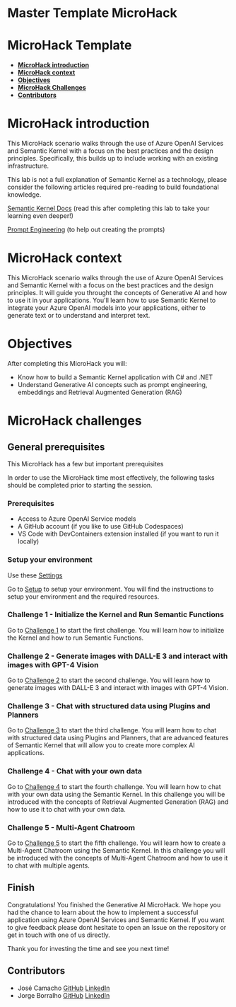 # **Master Template MicroHack**
# **MicroHack Template**

- [**MicroHack introduction**](#MicroHack-introduction)
- [**MicroHack context**](#microhack-context)
- [**Objectives**](#objectives)
- [**MicroHack Challenges**](#microhack-challenges)
- [**Contributors**](#contributors)
# MicroHack introduction

This MicroHack scenario walks through the use of Azure OpenAI Services and Semantic Kernel with a focus on the best practices and the design principles. Specifically, this builds up to include working with an existing infrastructure.

This lab is not a full explanation of Semantic Kernel as a technology, please consider the following articles required pre-reading to build foundational knowledge.

[Semantic Kernel Docs](https://learn.microsoft.com/en-us/semantic-kernel/) (read this after completing this lab to take your learning even deeper!)

[Prompt Engineering](https://learn.microsoft.com/en-us/semantic-kernel/prompts/) (to help out creating the prompts)

# MicroHack context
This MicroHack scenario walks through the use of Azure OpenAI Services and Semantic Kernel with a focus on the best practices and the design principles. It will guide you throught the concepts of Generative AI and how to use it in your applications. You'll learn how to use Semantic Kernel to integrate your Azure OpenAI models into your applications, either to generate text or to understand and interpret text.

# Objectives

After completing this MicroHack you will:

- Know how to build a Semantic Kernel application with C# and .NET
- Understand Generative AI concepts such as prompt engineering, embeddings and Retrieval Augmented Generation (RAG)

# MicroHack challenges

## General prerequisites

This MicroHack has a few but important prerequisites

In order to use the MicroHack time most effectively, the following tasks should be completed prior to starting the session.

### Prerequisites

* Access to Azure OpenAI Service models
* A GitHub account (if you like to use GitHub Codespaces)
* VS Code with DevContainers extension installed (if you want to run it locally)

### Setup your environment

Use these [Settings](https://pastebin.com/rKTke1Fw)

Go to [Setup](./walkthrough/setup/setup.ipynb) to setup your environment. You will find the instructions to setup your environment and the required resources.

### Challenge 1 - Initialize the Kernel and Run Semantic Functions
Go to [Challenge 1](./walkthrough/challenge-1/solution.ipynb) to start the first challenge. You will learn how to initialize the Kernel and how to run Semantic Functions.

### Challenge 2 - Generate images with DALL-E 3 and interact with images with GPT-4 Vision
Go to [Challenge 2](./walkthrough/challenge-2/solution.ipynb) to start the second challenge. You will learn how to generate images with DALL-E 3 and interact with images with GPT-4 Vision.

### Challenge 3 - Chat with structured data using Plugins and Planners
Go to [Challenge 3](./walkthrough/challenge-3/solution.ipynb) to start the third challenge. You will learn how to chat with structured data using Plugins and Planners, that are advanced features of Semantic Kernel that will allow you to create more complex AI applications.

### Challenge 4 - Chat with your own data
Go to [Challenge 4](./walkthrough/challenge-4/solution.ipynb) to start the fourth challenge. You will learn how to chat with your own data using the Semantic Kernel. In this challenge you will be introduced with the concepts of Retrieval Augmented Generation (RAG) and how to use it to chat with your own data.

### Challenge 5 - Multi-Agent Chatroom
Go to [Challenge 5](./walkthrough/challenge-5/solution.ipynb) to start the fifth challenge. You will learn how to create a Multi-Agent Chatroom using the Semantic Kernel. In this challenge you will be introduced with the concepts of Multi-Agent Chatroom and how to use it to chat with multiple agents.

## Finish

Congratulations! You finished the Generative AI MicroHack. We hope you had the chance to learn about the how to implement a successful application using Azure OpenAI Services and Semantic Kernel.
If you want to give feedback please dont hesitate to open an Issue on the repository or get in touch with one of us directly.

Thank you for investing the time and see you next time!

## Contributors
* José Camacho [GitHub](https://github.com/josemnbcamacho) [LinkedIn](https://www.linkedin.com/in/josemnbcamacho/)
* Jorge Borralho [GitHub](https://github.com/jborralho) [LinkedIn](https://www.linkedin.com/in/jborralho/)
